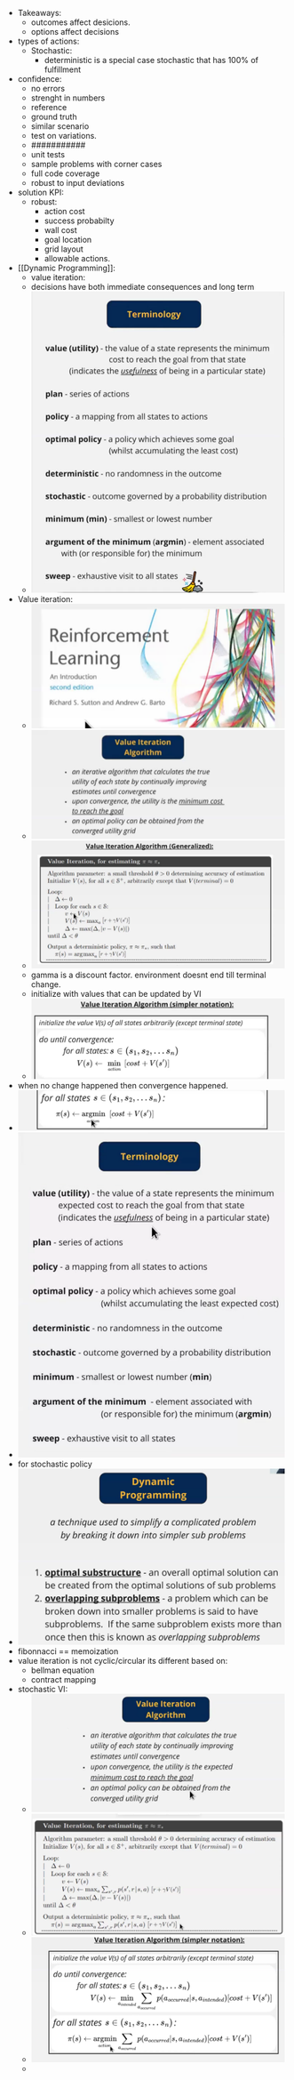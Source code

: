- Takeaways:
	- outcomes affect desicions.
	- options affect decisions
- types of actions:
	- Stochastic:
		- deterministic is a special case stochastic that has 100% of fulfillment
- confidence:
	- no errors
	- strenght in numbers
	- reference
	- ground truth
	- similar scenario
	- test on variations.
	- ###########
	- unit tests
	- sample problems with corner cases
	- full code coverage
	- robust to input deviations
- solution KPI:
	- robust:
		- action cost
		- success probabilty
		- wall cost
		- goal location
		- grid layout
		- allowable actions.
- [[Dynamic Programming]]:
	- value iteration:
	- decisions have both immediate consequences and long term
	- ![image.png](../assets/image_1711631347511_0.png)
- Value iteration:
	- ![image.png](../assets/image_1711631731738_0.png)
	- ![image.png](../assets/image_1711632347944_0.png)
	- ![image.png](../assets/image_1711633008177_0.png)
	- gamma is a discount factor. environment doesnt end till terminal change.
	- initialize with values that can be updated by VI
	- ![image.png](../assets/image_1711633077374_0.png)
- when no change happened then convergence happened.
- ![image.png](../assets/image_1711633249145_0.png)
- ![image.png](../assets/image_1711648314784_0.png)
- for stochastic policy
- ![image.png](../assets/image_1711648906987_0.png)
- fibonnacci == memoization
- value iteration is not cyclic/circular its different based on:
	- bellman equation
	- contract mapping
- stochastic VI:
	- ![image.png](../assets/image_1711750092988_0.png)
	- ![image.png](../assets/image_1711750327566_0.png)
	- ![image.png](../assets/image_1711750620215_0.png)
	-